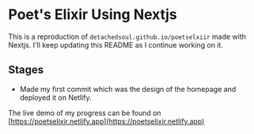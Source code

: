 # Poet's Elixir Using Nextjs

This is a reproduction of `detachedsoul.github.io/poetselxiir` made with Nextjs. I'll keep updating this README as I continue working on it.

## Stages

- Made my first commit which was the design of the homepage and deployed it on Netlify.

The live demo of my progress can be found on [https://poetselixir.netlify.app](https://poetselixir.netlify.app)